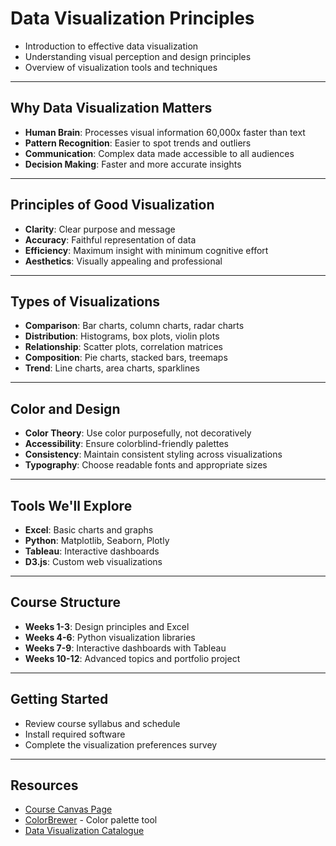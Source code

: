 # Data Visualization Principles

- Introduction to effective data visualization
- Understanding visual perception and design principles
- Overview of visualization tools and techniques

---

## Why Data Visualization Matters

- **Human Brain**: Processes visual information 60,000x faster than text
- **Pattern Recognition**: Easier to spot trends and outliers
- **Communication**: Complex data made accessible to all audiences
- **Decision Making**: Faster and more accurate insights

---

## Principles of Good Visualization

- **Clarity**: Clear purpose and message
- **Accuracy**: Faithful representation of data
- **Efficiency**: Maximum insight with minimum cognitive effort
- **Aesthetics**: Visually appealing and professional

---

## Types of Visualizations

- **Comparison**: Bar charts, column charts, radar charts
- **Distribution**: Histograms, box plots, violin plots
- **Relationship**: Scatter plots, correlation matrices
- **Composition**: Pie charts, stacked bars, treemaps
- **Trend**: Line charts, area charts, sparklines

---

## Color and Design

- **Color Theory**: Use color purposefully, not decoratively
- **Accessibility**: Ensure colorblind-friendly palettes
- **Consistency**: Maintain consistent styling across visualizations
- **Typography**: Choose readable fonts and appropriate sizes

---

## Tools We'll Explore

- **Excel**: Basic charts and graphs
- **Python**: Matplotlib, Seaborn, Plotly
- **Tableau**: Interactive dashboards
- **D3.js**: Custom web visualizations

---

## Course Structure

- **Weeks 1-3**: Design principles and Excel
- **Weeks 4-6**: Python visualization libraries
- **Weeks 7-9**: Interactive dashboards with Tableau
- **Weeks 10-12**: Advanced topics and portfolio project

---

## Getting Started

- Review course syllabus and schedule
- Install required software
- Complete the visualization preferences survey

---

## Resources

- [Course Canvas Page](https://canvas.example.com/viz)
- [ColorBrewer](https://colorbrewer2.org) - Color palette tool
- [Data Visualization Catalogue](https://datavizcatalogue.com)
